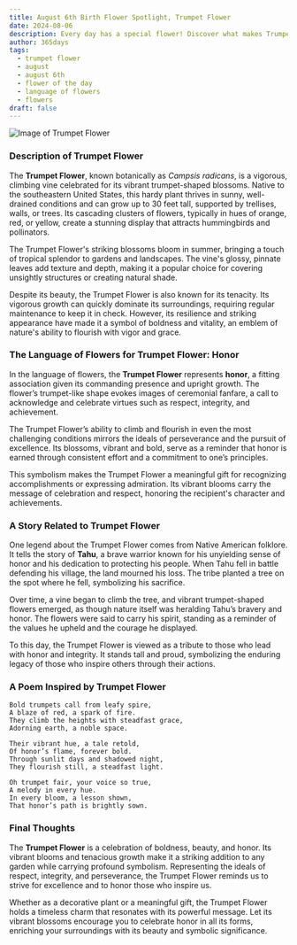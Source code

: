 ```yaml
---
title: August 6th Birth Flower Spotlight, Trumpet Flower
date: 2024-08-06
description: Every day has a special flower! Discover what makes Trumpet Flower unique as today’s birth flower and its symbolic meaning.
author: 365days
tags:
  - trumpet flower
  - august
  - august 6th
  - flower of the day
  - language of flowers
  - flowers
draft: false
---
```


![Image of Trumpet Flower](https://cdn.pixabay.com/photo/2020/06/14/14/59/flowers-5298209_1280.jpg#center)


### Description of Trumpet Flower

The **Trumpet Flower**, known botanically as _Campsis radicans_, is a vigorous, climbing vine celebrated for its vibrant trumpet-shaped blossoms. Native to the southeastern United States, this hardy plant thrives in sunny, well-drained conditions and can grow up to 30 feet tall, supported by trellises, walls, or trees. Its cascading clusters of flowers, typically in hues of orange, red, or yellow, create a stunning display that attracts hummingbirds and pollinators.

The Trumpet Flower's striking blossoms bloom in summer, bringing a touch of tropical splendor to gardens and landscapes. The vine's glossy, pinnate leaves add texture and depth, making it a popular choice for covering unsightly structures or creating natural shade.

Despite its beauty, the Trumpet Flower is also known for its tenacity. Its vigorous growth can quickly dominate its surroundings, requiring regular maintenance to keep it in check. However, its resilience and striking appearance have made it a symbol of boldness and vitality, an emblem of nature's ability to flourish with vigor and grace.

### The Language of Flowers for Trumpet Flower: Honor

In the language of flowers, the **Trumpet Flower** represents **honor**, a fitting association given its commanding presence and upright growth. The flower’s trumpet-like shape evokes images of ceremonial fanfare, a call to acknowledge and celebrate virtues such as respect, integrity, and achievement.

The Trumpet Flower’s ability to climb and flourish in even the most challenging conditions mirrors the ideals of perseverance and the pursuit of excellence. Its blossoms, vibrant and bold, serve as a reminder that honor is earned through consistent effort and a commitment to one’s principles.

This symbolism makes the Trumpet Flower a meaningful gift for recognizing accomplishments or expressing admiration. Its vibrant blooms carry the message of celebration and respect, honoring the recipient's character and achievements.

### A Story Related to Trumpet Flower

One legend about the Trumpet Flower comes from Native American folklore. It tells the story of **Tahu**, a brave warrior known for his unyielding sense of honor and his dedication to protecting his people. When Tahu fell in battle defending his village, the land mourned his loss. The tribe planted a tree on the spot where he fell, symbolizing his sacrifice.

Over time, a vine began to climb the tree, and vibrant trumpet-shaped flowers emerged, as though nature itself was heralding Tahu’s bravery and honor. The flowers were said to carry his spirit, standing as a reminder of the values he upheld and the courage he displayed.

To this day, the Trumpet Flower is viewed as a tribute to those who lead with honor and integrity. It stands tall and proud, symbolizing the enduring legacy of those who inspire others through their actions.

### A Poem Inspired by Trumpet Flower

```
Bold trumpets call from leafy spire,  
A blaze of red, a spark of fire.  
They climb the heights with steadfast grace,  
Adorning earth, a noble space.  

Their vibrant hue, a tale retold,  
Of honor’s flame, forever bold.  
Through sunlit days and shadowed night,  
They flourish still, a steadfast light.  

Oh trumpet fair, your voice so true,  
A melody in every hue.  
In every bloom, a lesson shown,  
That honor’s path is brightly sown.  
```

### Final Thoughts

The **Trumpet Flower** is a celebration of boldness, beauty, and honor. Its vibrant blooms and tenacious growth make it a striking addition to any garden while carrying profound symbolism. Representing the ideals of respect, integrity, and perseverance, the Trumpet Flower reminds us to strive for excellence and to honor those who inspire us.

Whether as a decorative plant or a meaningful gift, the Trumpet Flower holds a timeless charm that resonates with its powerful message. Let its vibrant blossoms encourage you to celebrate honor in all its forms, enriching your surroundings with its beauty and symbolic significance.
